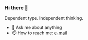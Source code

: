### Hi there 👋

Dependent type. Independent thinking.

- 💬 Ask me about anything
- 📫 How to reach me: [e-mail](claude.by.cloud@gmail.com)
